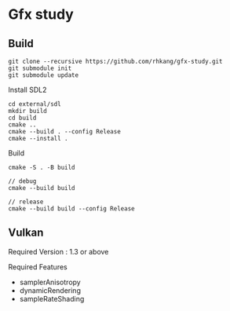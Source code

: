# Gfx study

## Build

```
git clone --recursive https://github.com/rhkang/gfx-study.git
git submodule init
git submodule update
```

Install SDL2
```
cd external/sdl
mkdir build
cd build
cmake ..
cmake --build . --config Release
cmake --install .
```

Build
```
cmake -S . -B build

// debug
cmake --build build

// release
cmake --build build --config Release
```

## Vulkan
Required Version : 1.3 or above

Required Features
- samplerAnisotropy
- dynamicRendering
- sampleRateShading
